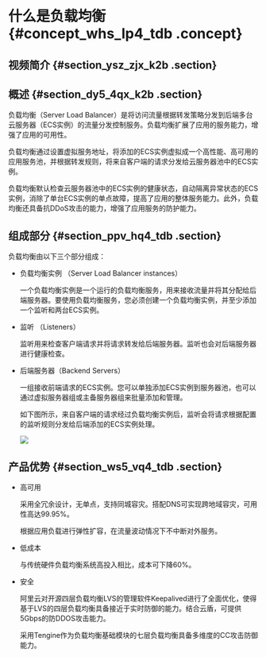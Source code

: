 # 什么是负载均衡 {#concept_whs_lp4_tdb .concept}

## 视频简介 {#section_ysz_zjx_k2b .section}



## 概述 {#section_dy5_4qx_k2b .section}

负载均衡（Server Load Balancer）是将访问流量根据转发策略分发到后端多台云服务器（ECS实例）的流量分发控制服务。负载均衡扩展了应用的服务能力，增强了应用的可用性。

负载均衡通过设置虚拟服务地址，将添加的ECS实例虚拟成一个高性能、高可用的应用服务池，并根据转发规则，将来自客户端的请求分发给云服务器池中的ECS实例。

负载均衡默认检查云服务器池中的ECS实例的健康状态，自动隔离异常状态的ECS实例，消除了单台ECS实例的单点故障，提高了应用的整体服务能力。此外，负载均衡还具备抗DDoS攻击的能力，增强了应用服务的防护能力。

## 组成部分 {#section_ppv_hq4_tdb .section}

负载均衡由以下三个部分组成：

-   负载均衡实例 （Server Load Balancer instances）

    一个负载均衡实例是一个运行的负载均衡服务，用来接收流量并将其分配给后端服务器。要使用负载均衡服务，您必须创建一个负载均衡实例，并至少添加一个监听和两台ECS实例。

-   监听 （Listeners）

    监听用来检查客户端请求并将请求转发给后端服务器。监听也会对后端服务器进行健康检查。

-   后端服务器（Backend Servers）

    一组接收前端请求的ECS实例。您可以单独添加ECS实例到服务器池，也可以通过虚拟服务器组或主备服务器组来批量添加和管理。

    如下图所示，来自客户端的请求经过负载均衡实例后，监听会将请求根据配置的监听规则分发给后端添加的ECS实例处理。

    ![](http://static-aliyun-doc.oss-cn-hangzhou.aliyuncs.com/assets/img/4091/1534218581936_zh-CN.png)


## 产品优势 {#section_ws5_vq4_tdb .section}

-   高可用

    采用全冗余设计，无单点，支持同城容灾。搭配DNS可实现跨地域容灾，可用性高达99.95%。

    根据应用负载进行弹性扩容，在流量波动情况下不中断对外服务。

-   低成本

    与传统硬件负载均衡系统高投入相比，成本可下降60%。

-   安全

    阿里云对开源四层负载均衡LVS的管理软件Keepalived进行了全面优化，使得基于LVS的四层负载均衡具备接近于实时防御的能力。结合云盾，可提供5Gbps的防DDOS攻击能力。

    采用Tengine作为负载均衡基础模块的七层负载均衡具备多维度的CC攻击防御能力。


